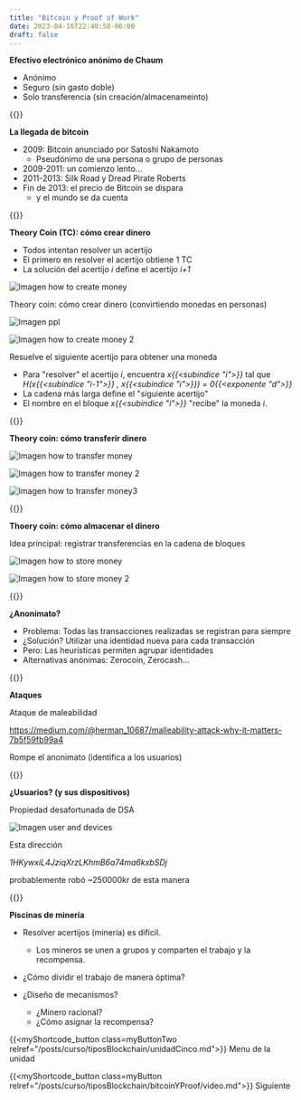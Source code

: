 ```yaml
---
title: "Bitcoin y Proof of Work"
date: 2023-04-16T22:40:58-06:00
draft: false
---
```


**Efectivo electrónico anónimo de Chaum**

- Anónimo
- Seguro (sin gasto doble)
- Solo transferencia (sin creación/almacenameinto)

{{<salto>}}

**La llegada de bitcoin**

- 2009: Bitcoin anunciado por Satoshi Nakamoto
    - Pseudónimo de una persona o grupo de personas
- 2009-2011: un comienzo lento...
- 2011-2013: Silk Road y Dread Pirate Roberts
- Fin de 2013: el precio de Bitcoin se dispara
    - y el mundo se da cuenta

{{<salto>}}

**Theory Coin (TC): cómo crear dinero**

- Todos intentan resolver un acertijo
- El primero en resolver el acertijo obtiene 1 TC
- La solución del acertijo _i_ define el acertijo _i+1_

![Imagen how to create money](/posts/img/unidad5/how_to_create_money.webp)

Theory coin: cómo crear dinero (convirtiendo monedas en personas)

![Imagen ppl](/posts/img/unidad5/ppl.webp)

![Imagen how to create money 2](/posts/img/unidad5/how_to_create_money2.webp)

Resuelve el siguiente acertijo para obtener una moneda
- Para "resolver" el acertijo _i_, encuentra _x{{<subindice "i">}}_ tal que _H(x{{<subindice "i-1">}} , x{{<subindice "i">}}) = 0{{<exponente "d">}}_
- La cadena más larga define el "siguiente acertijo"
- El nombre en el bloque _x{{<subindice "i">}}_ "recibe" la moneda _i_.

{{<salto>}}

**Theory coin: cómo transferir dinero**

![Imagen how to transfer money](/posts/img/unidad5/how_to_transfer_money.webp)

![Imagen how to transfer money 2](/posts/img/unidad5/how_to_transfer_money2.webp)

![Imagen how to transfer money3](/posts/img/unidad5/how_to_transfer_money3.webp)

{{<salto>}}

**Thoery coin: cómo almacenar el dinero**

Idea principal: registrar transferencias en la cadena de bloques

![Imagen how to store money](/posts/img/unidad5/how_to_store_money.webp)

![Imagen how to store money 2](/posts/img/unidad5/how_to_store_money2.webp)

{{<salto>}}

**¿Anonimato?**

- Problema:
    Todas las transacciones realizadas se registran para siempre
- ¿Solución?
    Utilizar una identidad nueva para cada transacción
- Pero:
    Las heurísticas permiten agrupar identidades
- Alternativas anónimas:
    Zerocoin, Zerocash...

{{<salto>}}

**Ataques**

Ataque de maleabilidad

https://medium.com/@herman_10687/malleability-attack-why-it-matters-7b5f59fb99a4

Rompe el anonimato (identifica a los usuarios)

{{<salto>}}

**¿Usuarios? (y sus dispositivos)**

Propiedad desafortunada de DSA

![Imagen user and devices](/posts/img/unidad5/user_and_devices.webp)

Esta dirección

_1HKywxiL4JziqXrzLKhmB6a74ma6kxbSDj_

probablemente robó ~250000kr de esta manera

{{<salto>}}

**Piscinas de minería**

- Resolver acertijos (minería) es difícil.
    - Los mineros se unen a grupos y comparten el trabajo y la recompensa.

- ¿Cómo dividir el trabajo de manera óptima?

- ¿Diseño de mecanismos?
    - ¿Minero racional?
    - ¿Cómo asignar la recompensa?

{{<myShortcode_button class=myButtonTwo relref="/posts/curso/tiposBlockchain/unidadCinco.md">}} Menu de la unidad

{{<myShortcode_button class=myButton relref="/posts/curso/tiposBlockchain/bitcoinYProof/video.md">}} Siguiente